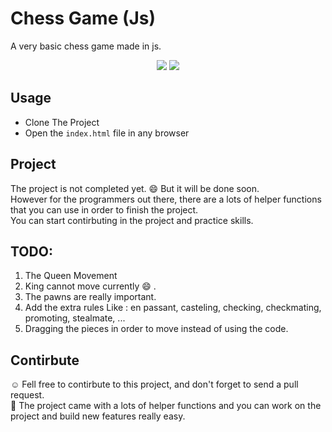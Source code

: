 # Chess Game (Js)
A very basic chess game made in js.
<p style="text-align : center">
    <img src="https://img.shields.io/badge/mainLanguage-JavaScript-yellow>"></img>
    <img src="https://img.shields.io/badge/JsType-VanillaJs-success>"></img>
</p>

## Usage
* Clone The Project
* Open the `index.html` file in any browser

## Project
The project is not completed yet. :smile: But it will be done soon.\
However for the programmers out there, there are a lots of helper functions that you can use in order to finish the project.\
You can start contirbuting in the project and practice skills.

## TODO:
1. The Queen Movement
2. King cannot move currently :smile: .
3. The pawns are really important.
4. Add the extra rules Like : en passant, casteling, checking, checkmating, promoting, stealmate, ...
5. Dragging the pieces in order to move instead of using the code.

## Contirbute
:relaxed: Fell free to contirbute to this project, and don't forget to send a pull request.\
:wrench: The project came with a lots of helper functions and you can work on the project and build new features really easy.
